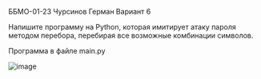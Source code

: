 ББМО-01-23 Чурсинов Герман
Вариант 6

Напишите программу на Python, которая имитирует атаку пароля методом перебора, перебирая все возможные комбинации символов.

Программа в файле main.py

![image](https://i.imgur.com/PYPl0VZ.png)